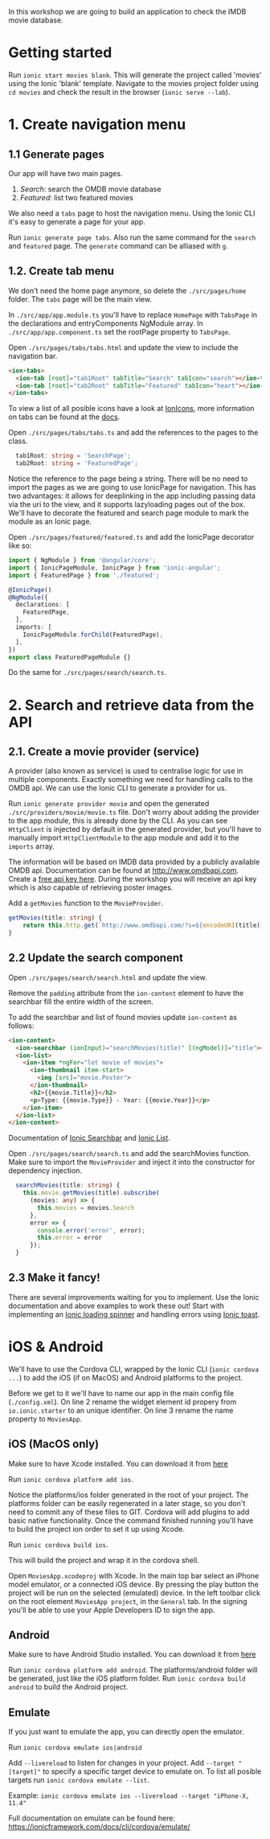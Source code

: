 In this workshop we are going to build an application to check the IMDB movie database.

# Getting started
Run `ionic start movies blank`. This will generate the project called 'movies' using the Ionic 'blank' template.
Navigate to the movies project folder using `cd movies` and check the result in the browser (`ionic serve --lab`).

# 1. Create navigation menu
## 1.1 Generate pages
Our app will have two main pages.

1. *Search*: search the OMDB movie database
2. *Featured*: list two featured movies

We also need a `tabs` page to host the navigation menu. Using the Ionic CLI it's easy to generate a page for your app.

Run `ionic generate page tabs`. Also run the same command for the `search` and `featured` page. The `generate` command can be alliased with `g`.

## 1.2. Create tab menu
We don't need the home page anymore, so delete the `./src/pages/home` folder. The `tabs` page will be the main view. 

In `./src/app/app.module.ts` you'll have to replace `HomePage` with `TabsPage` in the declarations and entryComponents NgModule array.
In `./src/app/app.component.ts` set the rootPage property to `TabsPage`.

Open `./src/pages/tabs/tabs.html` and update the view to include the navigation bar.
```html
<ion-tabs>
  <ion-tab [root]="tab1Root" tabTitle="Search" tabIcon="search"></ion-tab>
  <ion-tab [root]="tab2Root" tabTitle="Featured" tabIcon="heart"></ion-tab>
</ion-tabs>
```
To view a list of all posible icons have a look at [IonIcons](https://ionicframework.com/docs/ionicons/), more information on tabs can be found at the [docs](https://ionicframework.com/docs/components/#tabs-icon-text).

Open `./src/pages/tabs/tabs.ts` and add the references to the pages to the class.
```typescript
  tab1Root: string = 'SearchPage';
  tab2Root: string = 'FeaturedPage';
```

Notice the reference to the page being a string. There will be no need to import the pages as we are going to use IonicPage for navigation. This has two advantages: it allows for deeplinking in the app including passing data via the uri to the view, and it supports lazyloading pages out of the box. We'll have to decorate the featured and search page module to mark the module as an Ionic page.

Open `./src/pages/featured/featured.ts` and add the IonicPage decorator like so:

```typescript
import { NgModule } from '@angular/core';
import { IonicPageModule, IonicPage } from 'ionic-angular';
import { FeaturedPage } from './featured';

@IonicPage()
@NgModule({
  declarations: [
    FeaturedPage,
  ],
  imports: [
    IonicPageModule.forChild(FeaturedPage),
  ],
})
export class FeaturedPageModule {}
```

Do the same for `./src/pages/search/search.ts`.

# 2. Search and retrieve data from the API
## 2.1. Create a movie provider (service)
A provider (also known as service) is used to centralise logic for use in multiple components. Exactly something we need for handling calls to the OMDB api. We can use the Ionic CLI to generate a provider for us.

Run `ionic generate provider movie` and open the generated `./src/providers/movie/movie.ts` file. Don't worry about adding the provider to the app module, this is already done by the CLI.
As you can see `HttpClient` is injected by default in the generated provider, but you'll have to manually import `HttpClientModule` to the app module and add it to the `imports` array.

The information will be based on IMDB data provided by a publicly available OMDB api. Documentation can be found at http://www.omdbapi.com. Create a [free api key here](http://www.omdbapi.com/apikey.aspx). During the workshop you will receive an api key which is also capable of retrieving poster images.

Add a `getMovies` function to the `MovieProvider`.

```typescript
getMovies(title: string) {
    return this.http.get(`http://www.omdbapi.com/?s=${encodeURI(title)}&apikey=[key]`)
}
```

## 2.2 Update the search component
Open `./src/pages/search/search.html` and update the view.

Remove the `padding` attribute from the `ion-content` element to have the searchbar fill the entire width of the screen.

To add the searchbar and list of found movies update `ion-content` as follows:
```html
<ion-content>
  <ion-searchbar (ionInput)="searchMovies(title)" [(ngModel)]="title"></ion-searchbar>
  <ion-list>
    <ion-item *ngFor="let movie of movies">
      <ion-thumbnail item-start>
        <img [src]="movie.Poster">
      </ion-thumbnail>
      <h2>{{movie.Title}}</h2>
      <p>Type: {{movie.Type}} - Year: {{movie.Year}}</p>
    </ion-item>
  </ion-list>
</ion-content>
```
Documentation of [Ionic Searchbar](https://ionicframework.com/docs/components/#searchbar) and [Ionic List](https://ionicframework.com/docs/components/#lists).

Open `./src/pages/search/search.ts` and add the searchMovies function. Make sure to import the `MovieProvider` and inject it into the constructor for dependency injection.

```typescript
  searchMovies(title: string) {
    this.movie.getMovies(title).subscribe(
      (movies: any) => {
        this.movies = movies.Search
      },
      error => {
        console.error('error', error);
        this.error = error
      });
  }
```

## 2.3 Make it fancy!
There are several improvements waiting for you to implement. Use the Ionic documentation and above examples to work these out! Start with implementing an [Ionic loading spinner](https://ionicframework.com/docs/components/#loading) and handling errors using [Ionic toast](https://ionicframework.com/docs/components/#toast).

# iOS & Android
We'll have to use the Cordova CLI, wrapped by the Ionic CLI (`ionic cordova ...`) to add the iOS (if on MacOS) and Android platforms to the project.

Before we get to it we'll have to name our app in the main config file (`./config.xml`). On line 2 rename the widget element id propery from `io.ionic.starter` to an unique identifier. On line 3 rename the name property to `MoviesApp`.

## iOS (MacOS only)
Make sure to have Xcode installed. You can download it from [here](https://developer.apple.com/xcode/)

Run `ionic cordova platform add ios`. 

Notice the platforms/ios folder generated in the root of your project. The platforms folder can be easily regenerated in a later stage, so you don't need to commit any of these files to GIT. Cordova will add plugins to add basic native functionality. Once the command finished running you'll have to build the project ion order to set it up using Xcode.

Run `ionic cordova build ios`.

This will build the project and wrap it in the cordova shell.

Open `MoviesApp.xcodeproj` with Xcode. In the main top bar select an iPhone model emulator, or a connected iOS device. By pressing the play button the project will be run on the selected (emulated) device. In the left toolbar click on the root element `MoviesApp project`, in the `General` tab.  In the signing you'll be able to use your Apple Developers ID to sign the app.

## Android
Make sure to have Android Studio installed. You can download it from [here](https://developer.android.com/studio/)

Run `ionic cordova platform add android`. The platforms/android folder will be generated, just like the iOS platform folder.
Run `ionic cordova build android` to build the Android project. 


## Emulate
If you just want to emulate the app, you can directly open the emulator. 

Run `ionic cordova emulate ios|android`

Add `--livereload` to listen for changes in your project. 
Add `--target "[target]"` to specify a specific target device to emulate on. To list all posible targets run `ionic cordova emulate --list`.

Example: `ionic cordova emulate ios --livereload --target "iPhone-X, 11.4"`

Full documentation on emulate can be found here: https://ionicframework.com/docs/cli/cordova/emulate/
